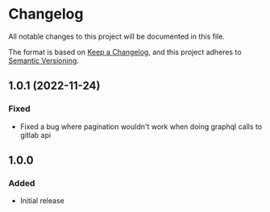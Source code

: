 # Changelog
All notable changes to this project will be documented in this file.

The format is based on [Keep a Changelog](https://keepachangelog.com/en/1.0.0/),
and this project adheres to [Semantic Versioning](https://semver.org/spec/v2.0.0.html).

## 1.0.1 (2022-11-24)

### Fixed

- Fixed a bug where pagination wouldn't work when doing graphql calls to gitlab api

## 1.0.0

### Added

- Initial release
